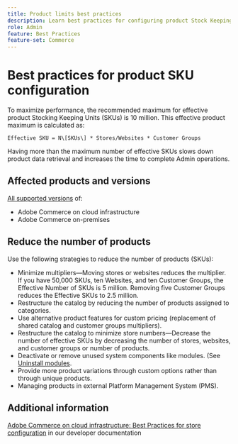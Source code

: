 ```yaml
---
title: Product limits best practices
description: Learn best practices for configuring product Stock Keeping Units (SKUs) to maximize performance
role: Admin
feature: Best Practices
feature-set: Commerce
---
```


# Best practices for product SKU configuration

To maximize performance, the recommended maximum for effective product Stocking Keeping Units (SKUs) is 10 million. This effective product maximum is calculated as:

`Effective SKU = N\[SKUs\] * Stores/Websites * Customer Groups`

Having more than the maximum number of effective SKUs slows down product data retrieval and increases the time to complete Admin operations.

## Affected products and versions

[All supported versions](../../../release/versions.md) of:

- Adobe Commerce on cloud infrastructure
- Adobe Commerce on-premises


## Reduce the number of products

Use the following strategies to reduce the number of products (SKUs):

- Minimize multipliers—Moving stores or websites reduces the multiplier. If you have 50,000 SKUs, ten Websites, and ten Customer Groups, the Effective Number of SKUs is 5 million. Removing five Customer Groups reduces the Effective SKUs to 2.5 million.
- Restructure the catalog by reducing the number of products assigned to categories.
- Use alternative product features for custom pricing (replacement of shared catalog and customer groups multipliers).
- Restructure the catalog to minimize store numbers—Decrease the number of effective SKUs by decreasing the number of stores, websites, and customer groups or number of products.
- Deactivate or remove unused system components like modules. (See  [Uninstall modules](https://devdocs.magento.com/guides/v2.4/install-gde/install/cli/install-cli-uninstall-mods.html).
- Provide more product variations through custom options rather than through unique products.
- Managing products in external Platform Management System (PMS).

## Additional information

[Adobe Commerce on cloud infrastructure: Best Practices for store configuration](https://devdocs.magento.com/cloud/configure/configure-best-practices.html) in our developer documentation
